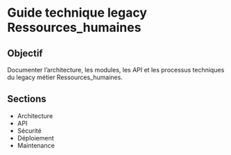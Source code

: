# Guide technique legacy Ressources_humaines

## Objectif
Documenter l’architecture, les modules, les API et les processus techniques du legacy métier Ressources_humaines.

## Sections
- Architecture
- API
- Sécurité
- Déploiement
- Maintenance
